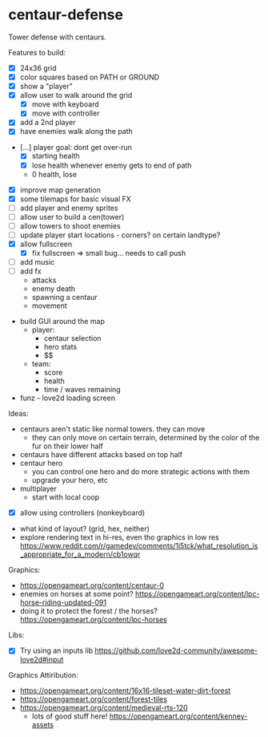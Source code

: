# centaur-defense

Tower defense with centaurs.

Features to build:
- [x] 24x36 grid
- [x] color squares based on PATH or GROUND
- [x] show a "player"
- [x] allow user to walk around the grid
  - [x] move with keyboard
  - [x] move with controller
- [x] add a 2nd player
- [x] have enemies walk along the path
- [...] player goal: dont get over-run
    - [x] starting health
    - [x] lose health whenever enemy gets to end of path
    - 0 health, lose
- [x] improve map generation
- [x] some tilemaps for basic visual FX
- [ ] add player and enemy sprites
- [ ] allow user to build a cen(tower)
- [ ] allow towers to shoot enemies
- [ ] update player start locations - corners? on certain landtype?
- [x] allow fullscreen
    - [x] fix fullscreen => small bug... needs to call push
- [ ] add music
- [ ] add fx 
    - attacks
    - enemy death
    - spawning a centaur
    - movement
- build GUI around the map
    - player:
        - centaur selection
        - hero stats
        - $$ 
    - team:
        - score
        - health
        - time / waves remaining
- funz - love2d loading screen

Ideas:
- centaurs aren't static like normal towers. they can move
    - they can only move on certain terrain, determined by the color of the fur on their lower half
- centaurs have different attacks based on top half
- centaur hero
    - you can control one hero and do more strategic actions with them
    - upgrade your hero, etc
- multiplayer
    - start with local coop
- [x] allow using controllers (nonkeyboard)
- what kind of layout? (grid, hex, neither)
- explore rendering text in hi-res, even tho graphics in low res https://www.reddit.com/r/gamedev/comments/1i5tck/what_resolution_is_appropriate_for_a_modern/cb1owqr

Graphics:
- https://opengameart.org/content/centaur-0
- enemies on horses at some point? https://opengameart.org/content/lpc-horse-riding-updated-091
- doing it to protect the forest / the horses? https://opengameart.org/content/lpc-horses


Libs:
- [x] Try using an inputs lib https://github.com/love2d-community/awesome-love2d#input


Graphics Attiribution:
- https://opengameart.org/content/16x16-tileset-water-dirt-forest
- https://opengameart.org/content/forest-tiles
- https://opengameart.org/content/medieval-rts-120
    - lots of good stuff here! https://opengameart.org/content/kenney-assets